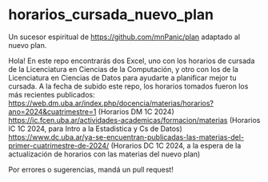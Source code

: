 # horarios_cursada_nuevo_plan
Un sucesor espiritual de https://github.com/mnPanic/plan adaptado al nuevo plan.

Hola! En este repo encontrarás dos Excel, uno con los horarios de cursada de la Licenciatura en Ciencias de la Computación, y otro con los de la Licenciatura en Ciencias de Datos para ayudarte a planificar mejor tu cursada. A la fecha de subido este repo, los horarios tomados fueron los más recientes publicados:  
https://web.dm.uba.ar/index.php/docencia/materias/horarios?ano=2024&cuatrimestre=1 (Horarios DM 1C 2024)  
https://ic.fcen.uba.ar/actividades-academicas/formacion/materias (Horarios IC 1C 2024, para Intro a la Estadistica y Cs de Datos)  
https://www.dc.uba.ar/ya-se-encuentran-publicadas-las-materias-del-primer-cuatrimestre-de-2024/ (Horarios DC 1C 2024, a la espera de la actualización de horarios con las materias del nuevo plan)  

Por errores o sugerencias, mandá un pull request!
